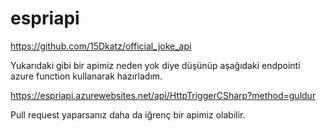 # espriapi

<https://github.com/15Dkatz/official_joke_api> 

Yukarıdaki gibi bir apimiz neden yok diye düşünüp aşağıdaki endpointi azure function kullanarak hazırladım.

<https://espriapi.azurewebsites.net/api/HttpTriggerCSharp?method=guldur>

Pull request yaparsanız daha da iğrenç bir apimiz olabilir.
